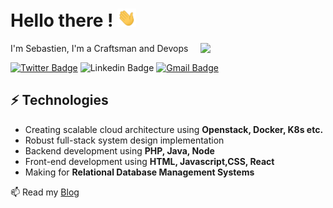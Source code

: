 # Hello there ! <img src="https://raw.githubusercontent.com/ABSphreak/ABSphreak/master/gifs/Hi.gif" width="30px">

<img align='right' src='https://user-images.githubusercontent.com/5713670/87202985-820dcb80-c2b6-11ea-9f56-7ec461c497c3.gif' width='200"'>

I'm Sebastien, I'm a Craftsman and Devops

[![Twitter Badge](https://img.shields.io/badge/-@allema_s-1ca0f1?style=flat-square&labelColor=1ca0f1&logo=twitter&logoColor=white&link=https://twitter.com/allema_s)](https://twitter.com/allema_s) ![Linkedin Badge](https://img.shields.io/badge/-sebastien%20allemand-blue?style=flat-square&logo=Linkedin&logoColor=white&link=https://www.linkedin.com/in/sebastien-allemand/)
[![Gmail Badge](https://img.shields.io/badge/-sebastienallemand.as@gmail.com-c14438?style=flat-square&logo=Gmail&logoColor=white&link=mailto:sebastienallemand.as@gmail.com)](mailto:sebastienallemand.as@gmail.com)

## ⚡ Technologies
- Creating scalable cloud architecture using **Openstack, Docker, K8s etc.**
- Robust full-stack system design implementation
- Backend development using **PHP, Java, Node**
- Front-end development using **HTML, Javascript,CSS, React**
- Making for **Relational Database Management Systems**

📫 Read my [Blog](https://http://sebastienallemand.fr/)
